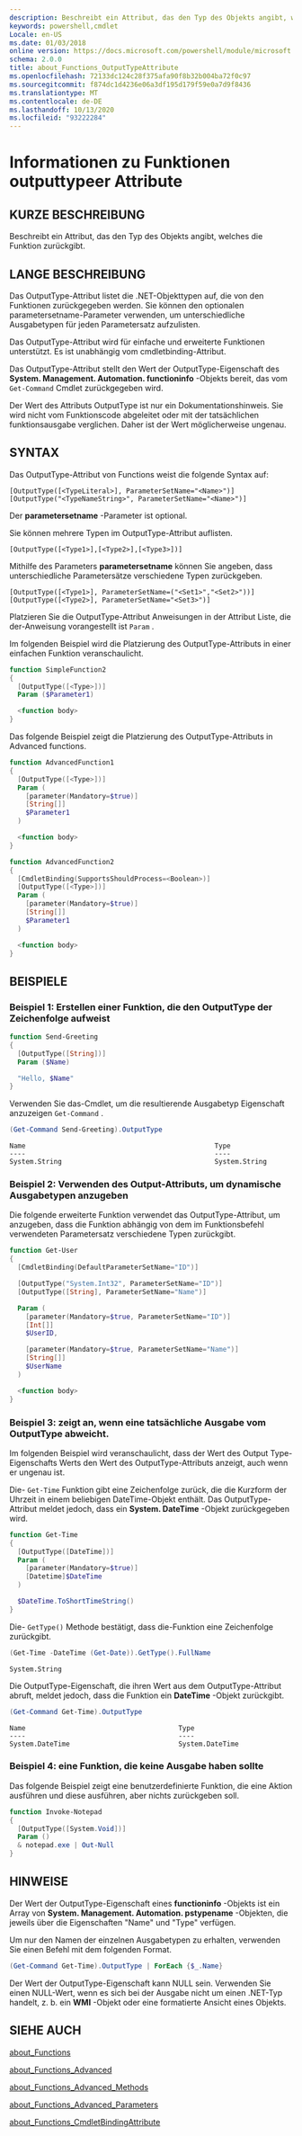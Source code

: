 ```yaml
---
description: Beschreibt ein Attribut, das den Typ des Objekts angibt, welches die Funktion zurückgibt.
keywords: powershell,cmdlet
Locale: en-US
ms.date: 01/03/2018
online version: https://docs.microsoft.com/powershell/module/microsoft.powershell.core/about/about_functions_outputtypeattribute?view=powershell-7&WT.mc_id=ps-gethelp
schema: 2.0.0
title: about_Functions_OutputTypeAttribute
ms.openlocfilehash: 72133dc124c28f375afa90f8b32b004ba72f0c97
ms.sourcegitcommit: f874dc1d4236e06a3df195d179f59e0a7d9f8436
ms.translationtype: MT
ms.contentlocale: de-DE
ms.lasthandoff: 10/13/2020
ms.locfileid: "93222284"
---
```

# <a name="about-functions-outputtypeattribute"></a>Informationen zu Funktionen outputtypeer Attribute

## <a name="short-description"></a>KURZE BESCHREIBUNG
Beschreibt ein Attribut, das den Typ des Objekts angibt, welches die Funktion zurückgibt.

## <a name="long-description"></a>LANGE BESCHREIBUNG

Das OutputType-Attribut listet die .NET-Objekttypen auf, die von den Funktionen zurückgegeben werden. Sie können den optionalen parametersetname-Parameter verwenden, um unterschiedliche Ausgabetypen für jeden Parametersatz aufzulisten.

Das OutputType-Attribut wird für einfache und erweiterte Funktionen unterstützt. Es ist unabhängig vom cmdletbinding-Attribut.

Das OutputType-Attribut stellt den Wert der OutputType-Eigenschaft des **System. Management. Automation. functioninfo** -Objekts bereit, das vom `Get-Command` Cmdlet zurückgegeben wird.

Der Wert des Attributs OutputType ist nur ein Dokumentationshinweis. Sie wird nicht vom Funktionscode abgeleitet oder mit der tatsächlichen funktionsausgabe verglichen. Daher ist der Wert möglicherweise ungenau.

## <a name="syntax"></a>SYNTAX

Das OutputType-Attribut von Functions weist die folgende Syntax auf:

```
[OutputType([<TypeLiteral>], ParameterSetName="<Name>")]
[OutputType("<TypeNameString>", ParameterSetName="<Name>")]
```

Der **parametersetname** -Parameter ist optional.

Sie können mehrere Typen im OutputType-Attribut auflisten.

```
[OutputType([<Type1>],[<Type2>],[<Type3>])]
```

Mithilfe des Parameters **parametersetname** können Sie angeben, dass unterschiedliche Parametersätze verschiedene Typen zurückgeben.

```
[OutputType([<Type1>], ParameterSetName=("<Set1>","<Set2>"))]
[OutputType([<Type2>], ParameterSetName="<Set3>")]
```

Platzieren Sie die OutputType-Attribut Anweisungen in der Attribut Liste, die der-Anweisung vorangestellt ist `Param` .

Im folgenden Beispiel wird die Platzierung des OutputType-Attributs in einer einfachen Funktion veranschaulicht.

```powershell
function SimpleFunction2
{
  [OutputType([<Type>])]
  Param ($Parameter1)

  <function body>
}
```

Das folgende Beispiel zeigt die Platzierung des OutputType-Attributs in Advanced functions.

```powershell
function AdvancedFunction1
{
  [OutputType([<Type>])]
  Param (
    [parameter(Mandatory=$true)]
    [String[]]
    $Parameter1
  )

  <function body>
}

function AdvancedFunction2
{
  [CmdletBinding(SupportsShouldProcess=<Boolean>)]
  [OutputType([<Type>])]
  Param (
    [parameter(Mandatory=$true)]
    [String[]]
    $Parameter1
  )

  <function body>
}
```

## <a name="examples"></a>BEISPIELE

### <a name="example-1-create-a-function-that-has-the-outputtype-of-string"></a>Beispiel 1: Erstellen einer Funktion, die den OutputType der Zeichenfolge aufweist

```powershell
function Send-Greeting
{
  [OutputType([String])]
  Param ($Name)

  "Hello, $Name"
}
```

Verwenden Sie das-Cmdlet, um die resultierende Ausgabetyp Eigenschaft anzuzeigen `Get-Command` .

```powershell
(Get-Command Send-Greeting).OutputType
```

```Output
Name                                               Type
----                                               ----
System.String                                      System.String
```

### <a name="example-2-use-the-output-attribute-to-indicate-dynamic-output-types"></a>Beispiel 2: Verwenden des Output-Attributs, um dynamische Ausgabetypen anzugeben

Die folgende erweiterte Funktion verwendet das OutputType-Attribut, um anzugeben, dass die Funktion abhängig von dem im Funktionsbefehl verwendeten Parametersatz verschiedene Typen zurückgibt.

```powershell
function Get-User
{
  [CmdletBinding(DefaultParameterSetName="ID")]

  [OutputType("System.Int32", ParameterSetName="ID")]
  [OutputType([String], ParameterSetName="Name")]

  Param (
    [parameter(Mandatory=$true, ParameterSetName="ID")]
    [Int[]]
    $UserID,

    [parameter(Mandatory=$true, ParameterSetName="Name")]
    [String[]]
    $UserName
  )

  <function body>
}
```

### <a name="example-3-shows-when-an-actual-output-differs-from-the-outputtype"></a>Beispiel 3: zeigt an, wenn eine tatsächliche Ausgabe vom OutputType abweicht.

Im folgenden Beispiel wird veranschaulicht, dass der Wert des Output Type-Eigenschafts Werts den Wert des OutputType-Attributs anzeigt, auch wenn er ungenau ist.

Die- `Get-Time` Funktion gibt eine Zeichenfolge zurück, die die Kurzform der Uhrzeit in einem beliebigen DateTime-Objekt enthält. Das OutputType-Attribut meldet jedoch, dass ein **System. DateTime** -Objekt zurückgegeben wird.

```powershell
function Get-Time
{
  [OutputType([DateTime])]
  Param (
    [parameter(Mandatory=$true)]
    [Datetime]$DateTime
  )

  $DateTime.ToShortTimeString()
}
```

Die- `GetType()` Methode bestätigt, dass die-Funktion eine Zeichenfolge zurückgibt.

```powershell
(Get-Time -DateTime (Get-Date)).GetType().FullName
```

```Output
System.String
```

Die OutputType-Eigenschaft, die ihren Wert aus dem OutputType-Attribut abruft, meldet jedoch, dass die Funktion ein **DateTime** -Objekt zurückgibt.

```powershell
(Get-Command Get-Time).OutputType
```

```Output
Name                                      Type
----                                      ----
System.DateTime                           System.DateTime
```

### <a name="example-4-a-function--that-shouldnt-have-output"></a>Beispiel 4: eine Funktion, die keine Ausgabe haben sollte

Das folgende Beispiel zeigt eine benutzerdefinierte Funktion, die eine Aktion ausführen und diese ausführen, aber nichts zurückgeben soll.

```powershell
function Invoke-Notepad
{
  [OutputType([System.Void])]
  Param ()
  & notepad.exe | Out-Null
}
```

## <a name="notes"></a>HINWEISE

Der Wert der OutputType-Eigenschaft eines **functioninfo** -Objekts ist ein Array von **System. Management. Automation. pstypename** -Objekten, die jeweils über die Eigenschaften "Name" und "Type" verfügen.

Um nur den Namen der einzelnen Ausgabetypen zu erhalten, verwenden Sie einen Befehl mit dem folgenden Format.

```powershell
(Get-Command Get-Time).OutputType | ForEach {$_.Name}
```

Der Wert der OutputType-Eigenschaft kann NULL sein. Verwenden Sie einen NULL-Wert, wenn es sich bei der Ausgabe nicht um einen .NET-Typ handelt, z. b. ein **WMI** -Objekt oder eine formatierte Ansicht eines Objekts.

## <a name="see-also"></a>SIEHE AUCH

[about_Functions](about_Functions.md)

[about_Functions_Advanced](about_Functions_Advanced.md)

[about_Functions_Advanced_Methods](about_Functions_Advanced_Methods.md)

[about_Functions_Advanced_Parameters](about_Functions_Advanced_Parameters.md)

[about_Functions_CmdletBindingAttribute](about_Functions_CmdletBindingAttribute.md)
